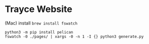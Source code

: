 # Trayce Website

(Mac) install `brew install fswatch`

```
python3 -m pip install pelican
fswatch -0 ./pages/ | xargs -0 -n 1 -I {} python3 generate.py
```

